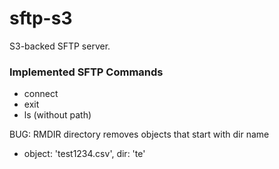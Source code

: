 # sftp-s3
S3-backed SFTP server.


### Implemented SFTP Commands

- connect
- exit
- ls (without path)

BUG: RMDIR directory removes objects that start with dir name
  - object: 'test1234.csv', dir: 'te'